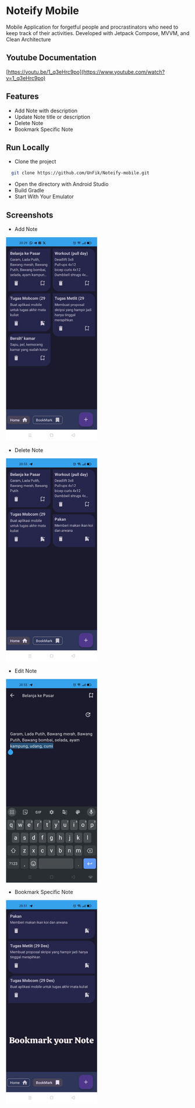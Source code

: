 
# Noteify Mobile

Mobile Application for forgetful people and procrastinators who need to keep track of their activities. Developed with Jetpack Compose, MVVM, and Clean Architecture

## Youtube Documentation
[https://youtu.be/1_q3eHrc9po](https://www.youtube.com/watch?v=1_q3eHrc9po)

## Features

- Add Note with description
- Update Note title or description 
- Delete Note
- Bookmark Specific Note


## Run Locally

- Clone the project

```bash
  git clone https://github.com/UnFik/Noteify-mobile.git
```

- Open the directory with Android Studio
- Build Gradle
- Start With Your Emulator

## Screenshots

- Add Note
<img src="https://github.com/UnFik/Noteify-mobile/blob/main/image/IMG-20231228-WA0082.jpg" width="250" height="auto" />

- Delete Note
<img src="https://github.com/UnFik/Noteify-mobile/blob/main/image/IMG-20231228-WA0086.jpg" width="250" height="auto" />

- Edit Note
<img src="https://github.com/UnFik/Noteify-mobile/blob/main/image/IMG-20231228-WA0085.jpg" width="250" height="auto" />

- Bookmark Specific Note
<img src="https://github.com/UnFik/Noteify-mobile/blob/main/image/IMG-20231228-WA0084.jpg" width="250" height="auto" />
